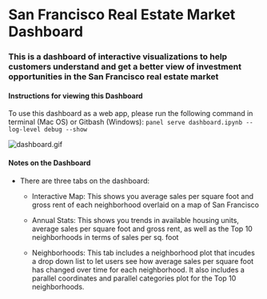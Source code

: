 
# San Francisco Real Estate Market Dashboard

### This is a dashboard of interactive visualizations to help customers understand and get a better view of investment opportunities in the San Francisco real estate market

#### Instructions for viewing this Dashboard
To use this dashboard as a web app, please run the following command in terminal (Mac OS) or Gitbash (Windows):
`panel serve dashboard.ipynb --log-level debug --show`

  ![dashboard.gif](Images/dashboard.gif)

#### Notes on the Dashboard
- There are three tabs on the dashboard:
    
    - Interactive Map: This shows you average sales per square foot and gross rent of each neighborhood overlaid on a map of San Francisco
    
    
    - Annual Stats: This shows you trends in available housing units, average sales per square foot and gross rent, as well as the Top 10 neighborhoods in terms of sales per sq. foot
    
    
    - Neighborhoods: This tab includes a neighborhood plot that incudes a drop down list to let users see how average sales per square foot has changed over time for each neighborhood. It also includes a parallel coordinates and parallel categories plot for the Top 10 neighborhoods.
